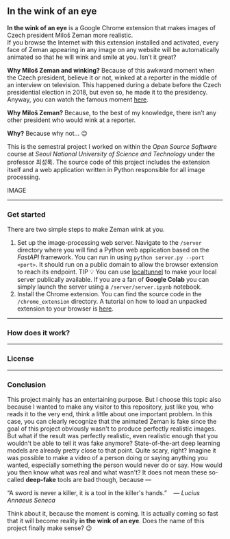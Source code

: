## In the wink of an eye

**In the wink of an eye** is a Google Chrome extension that makes images of Czech president Miloš Zeman more realistic.   
If you browse the Internet with this extension installed and activated, every face of Zeman appearing in any image on any website will be automatically animated so that he will wink and smile at you. Isn’t it great?

**Why Miloš Zeman and winking?** Because of this awkward moment when the Czech president, believe it or not, winked at a reporter in the middle of an interview on television. This happened during a debate before the Czech presidential election in 2018, but even so, he made it to the presidency. Anyway, you can watch the famous moment [here](https://bit.ly/3WurLlX).

**Why Miloš Zeman?** Because, to the best of my knowledge, there isn’t any other president who would wink at a reporter.

**Why?** Because why not… :wink:

This is the semestral project I worked on within the _Open Source Software_ course at _Seoul National University of Science and Technology_ under the professor 최성록. The source code of this project includes the extension itself and a web application written in Python responsible for all image processing.

IMAGE

---

### Get started

There are two simple steps to make Zeman wink at you.

1.  Set up the image-processing web server. Navigate to the `/server` directory where you will find a Python web application based on the _FastAPI_ framework. You can run in using `python server.py --port <port>`. It should run on a public domain to allow the browser extension to reach its endpoint. TIP :bulb: You can use [localtunnel](https://theboroer.github.io/localtunnel-www/) to make your local server publically available. If you are a fan of **Google Colab** you can simply launch the server using a `/server/server.ipynb` notebook.
2.  Install the Chrome extension. You can find the source code in the `/chrome_extension` directory. A tutorial on how to load an unpacked extension to your browser is [here](https://developer.chrome.com/docs/extensions/mv3/getstarted/development-basics/#load-unpacked).

---

### How does it work?

---

### License

---

### Conclusion

This project mainly has an entertaining purpose. But I choose this topic also because I wanted to make any visitor to this repository, just like you, who reads it to the very end, think a little about one important problem. In this case, you can clearly recognize that the animated Zeman is fake since the goal of this project obviously wasn't to produce perfectly realistic images. But what if the result was perfectly realistic, even realistic enough that you wouldn't be able to tell it was fake anymore? State-of-the-art deep learning models are already pretty close to that point. Quite scary, right? Imagine it was possible to make a video of a person doing or saying anything you wanted, especially something the person would never do or say. How would you then know what was real and what wasn't? It does not mean these so-called **deep-fake** tools are bad though, because — 

“A sword is never a killer, it is a tool in the killer's hands.”    — _Lucius Annaeus Seneca_

Think about it, because the moment is coming. It is actually coming so fast that it will become reality **in the wink of an eye**. Does the name of this project finally make sense? :wink: